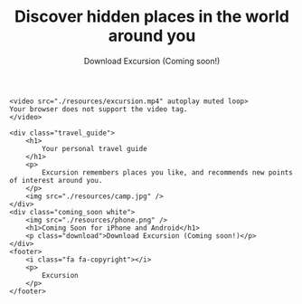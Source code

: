 <!DOCTYPE html>
<html lang="en">
<head>
    <meta charset="UTF-8">
    <meta name="viewport" content="width=device-width, initial-scale=1.0">
    <title>Excursion</title>
    <link href="https://stackpath.bootstrapcdn.com/font-awesome/4.7.0/css/font-awesome.min.css" rel="stylesheet" type="text/css"/>
    <link href="./resources/css/style.css" rel="stylesheet" type="text/css"/>
    </head>
</head>
<body>
    <header>
        <h1>
            Discover hidden places in the world around you
        </h1>
        <p>
            <a class="download">
                Download Excursion (Coming soon!)
            </a>
        </p>
    </header>

    <video src="./resources/excursion.mp4" autoplay muted loop>
    Your browser does not support the video tag.
    </video>

    <div class="travel_guide">
        <h1>
            Your personal travel guide
        </h1>
        <p>
            Excursion remembers places you like, and recommends new points of interest around you.
        </p>
        <img src="./resources/camp.jpg" />
    </div>
    <div class="coming_soon white">
        <img src="./resources/phone.png" />
        <h1>Coming Soon for iPhone and Android</h1>
        <p class="download">Download Excursion (Coming soon!)</p>
    </div>
    <footer>
        <i class="fa fa-copyright"></i>
        <p>
            Excursion
        </p>
    </footer>
</body>
</html>
